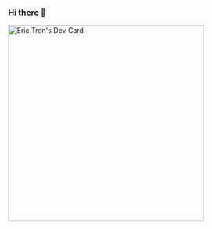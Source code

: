 ### Hi there 👋

<a href="https://app.daily.dev/Erryon"><img src="https://api.daily.dev/devcards/57b23968fa4f45a1a8fcd0b4e8a0b4f7.png?r=m5k" width="400" alt="Eric Tron's Dev Card"/></a>
<!--
**Erryon/Erryon** is a ✨ _special_ ✨ repository because its `README.md` (this file) appears on your GitHub profile.

Here are some ideas to get you started:

- 🔭 I’m currently working on ...
- 🌱 I’m currently learning ...
- 👯 I’m looking to collaborate on ...
- 🤔 I’m looking for help with ...
- 💬 Ask me about ...
- 📫 How to reach me: ...
- 😄 Pronouns: ...
- ⚡ Fun fact: ...
-->
